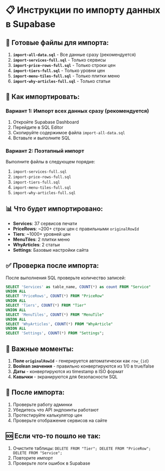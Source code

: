 # 📋 Инструкции по импорту данных в Supabase

## 🎯 Готовые файлы для импорта:

1. **`import-all-data.sql`** - Все данные сразу (рекомендуется)
2. **`import-services-full.sql`** - Только сервисы
3. **`import-price-rows-full.sql`** - Только строки цен
4. **`import-tiers-full.sql`** - Только уровни цен
5. **`import-menu-tiles-full.sql`** - Только плитки меню
6. **`import-why-articles-full.sql`** - Только статьи

## 🚀 Как импортировать:

### Вариант 1: Импорт всех данных сразу (рекомендуется)
1. Откройте Supabase Dashboard
2. Перейдите в SQL Editor
3. Скопируйте содержимое файла `import-all-data.sql`
4. Вставьте и выполните SQL

### Вариант 2: Поэтапный импорт
Выполните файлы в следующем порядке:
1. `import-services-full.sql`
2. `import-price-rows-full.sql`
3. `import-tiers-full.sql`
4. `import-menu-tiles-full.sql`
5. `import-why-articles-full.sql`

## 📊 Что будет импортировано:

- **Services**: 37 сервисов печати
- **PriceRows**: ~200+ строк цен с правильными `originalRowId`
- **Tiers**: ~1000+ уровней цен
- **MenuTiles**: 2 плитки меню
- **WhyArticles**: 2 статьи
- **Settings**: Базовые настройки сайта

## ✅ Проверка после импорта:

После выполнения SQL проверьте количество записей:
```sql
SELECT 'Services' as table_name, COUNT(*) as count FROM "Service"
UNION ALL
SELECT 'PriceRows', COUNT(*) FROM "PriceRow"
UNION ALL
SELECT 'Tiers', COUNT(*) FROM "Tier"
UNION ALL
SELECT 'MenuTiles', COUNT(*) FROM "MenuTile"
UNION ALL
SELECT 'WhyArticles', COUNT(*) FROM "WhyArticle"
UNION ALL
SELECT 'Settings', COUNT(*) FROM "Settings";
```

## 🔧 Важные моменты:

1. **Поле `originalRowId`** - генерируется автоматически как `row_{id}`
2. **Boolean значения** - правильно конвертируются из 1/0 в true/false
3. **Даты** - конвертируются из timestamp в ISO формат
4. **Кавычки** - экранируются для безопасности SQL

## 🎯 После импорта:

1. Проверьте работу админки
2. Убедитесь что API эндпоинты работают
3. Протестируйте калькулятор цен
4. Проверьте отображение сервисов на сайте

## 🆘 Если что-то пошло не так:

1. Очистите таблицы: `DELETE FROM "Tier"; DELETE FROM "PriceRow"; DELETE FROM "Service";`
2. Повторите импорт
3. Проверьте логи ошибок в Supabase
